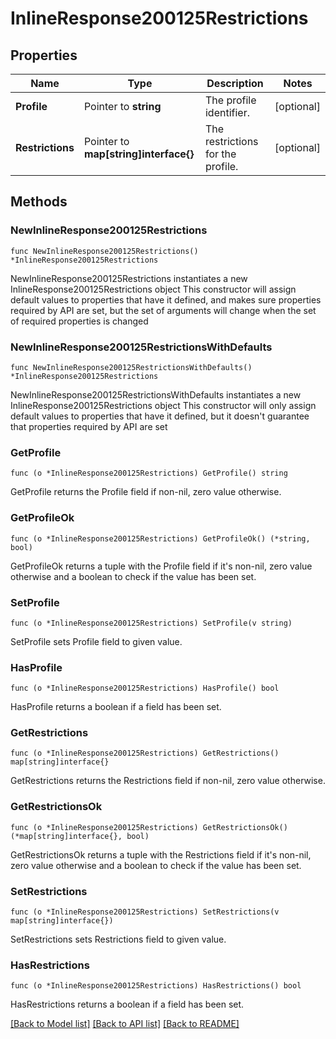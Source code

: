 # InlineResponse200125Restrictions

## Properties

Name | Type | Description | Notes
------------ | ------------- | ------------- | -------------
**Profile** | Pointer to **string** | The profile identifier. | [optional] 
**Restrictions** | Pointer to **map[string]interface{}** | The restrictions for the profile. | [optional] 

## Methods

### NewInlineResponse200125Restrictions

`func NewInlineResponse200125Restrictions() *InlineResponse200125Restrictions`

NewInlineResponse200125Restrictions instantiates a new InlineResponse200125Restrictions object
This constructor will assign default values to properties that have it defined,
and makes sure properties required by API are set, but the set of arguments
will change when the set of required properties is changed

### NewInlineResponse200125RestrictionsWithDefaults

`func NewInlineResponse200125RestrictionsWithDefaults() *InlineResponse200125Restrictions`

NewInlineResponse200125RestrictionsWithDefaults instantiates a new InlineResponse200125Restrictions object
This constructor will only assign default values to properties that have it defined,
but it doesn't guarantee that properties required by API are set

### GetProfile

`func (o *InlineResponse200125Restrictions) GetProfile() string`

GetProfile returns the Profile field if non-nil, zero value otherwise.

### GetProfileOk

`func (o *InlineResponse200125Restrictions) GetProfileOk() (*string, bool)`

GetProfileOk returns a tuple with the Profile field if it's non-nil, zero value otherwise
and a boolean to check if the value has been set.

### SetProfile

`func (o *InlineResponse200125Restrictions) SetProfile(v string)`

SetProfile sets Profile field to given value.

### HasProfile

`func (o *InlineResponse200125Restrictions) HasProfile() bool`

HasProfile returns a boolean if a field has been set.

### GetRestrictions

`func (o *InlineResponse200125Restrictions) GetRestrictions() map[string]interface{}`

GetRestrictions returns the Restrictions field if non-nil, zero value otherwise.

### GetRestrictionsOk

`func (o *InlineResponse200125Restrictions) GetRestrictionsOk() (*map[string]interface{}, bool)`

GetRestrictionsOk returns a tuple with the Restrictions field if it's non-nil, zero value otherwise
and a boolean to check if the value has been set.

### SetRestrictions

`func (o *InlineResponse200125Restrictions) SetRestrictions(v map[string]interface{})`

SetRestrictions sets Restrictions field to given value.

### HasRestrictions

`func (o *InlineResponse200125Restrictions) HasRestrictions() bool`

HasRestrictions returns a boolean if a field has been set.


[[Back to Model list]](../README.md#documentation-for-models) [[Back to API list]](../README.md#documentation-for-api-endpoints) [[Back to README]](../README.md)


